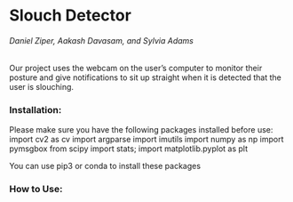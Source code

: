 # Slouch Detector
###### Daniel Ziper, Aakash Davasam, and Sylvia Adams
Our project uses the webcam on the user’s computer to monitor their posture and give notifications to sit up straight when it is detected that the user is slouching.

### Installation:
Please make sure you have the following packages installed before use:
import cv2 as cv
import argparse
import imutils
import numpy as np
import pymsgbox
from scipy import stats;
import matplotlib.pyplot as plt

You can use pip3 or conda to install these packages


### How to Use:
